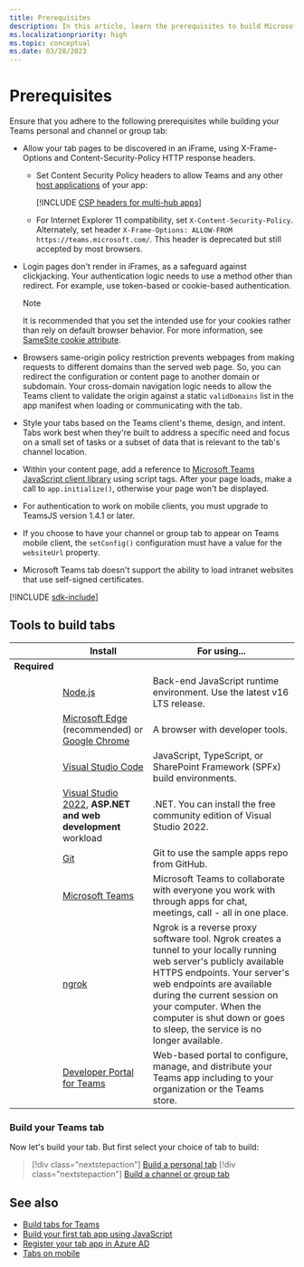 ```yaml
---
title: Prerequisites
description: In this article, learn the prerequisites to build Microsoft Teams personal, channel, or group tab. Know the tools required to build your tab.
ms.localizationpriority: high
ms.topic: conceptual
ms.date: 03/28/2023
---
```


# Prerequisites

Ensure that you adhere to the following prerequisites while building your Teams personal and channel or group tab:

* Allow your tab pages to be discovered in an iFrame, using X-Frame-Options and Content-Security-Policy HTTP response headers.
  * Set Content Security Policy headers to allow Teams and any other [host applications](../../m365-apps/overview.md) of your app:
    
    [!INCLUDE [CSP headers for multi-hub apps](~/includes/tabs/content-security-policy-headers.md)]

  * For Internet Explorer 11 compatibility, set `X-Content-Security-Policy`. Alternately, set header `X-Frame-Options: ALLOW-FROM https://teams.microsoft.com/`. This header is deprecated but still accepted by most browsers.

* Login pages don't render in iFrames, as a safeguard against clickjacking. Your authentication logic needs to use a method other than redirect. For example, use token-based or cookie-based authentication.

    > [!NOTE]
    > It is recommended that you set the intended use for your cookies rather than rely on default browser behavior. For more information, see [SameSite cookie attribute](../../resources/samesite-cookie-update.md).

* Browsers same-origin policy restriction prevents webpages from making requests to different domains than the served web page. So, you can redirect the configuration or content page to another domain or subdomain. Your cross-domain navigation logic needs to allow the Teams client to validate the origin against a static `validDomains` list in the app manifest when loading or communicating with the tab.

* Style your tabs based on the Teams client's theme, design, and intent. Tabs work best when they're built to address a specific need and focus on a small set of tasks or a subset of data that is relevant to the tab's channel location.

* Within your content page, add a reference to [Microsoft Teams JavaScript client library](/javascript/api/overview/msteams-client) using script tags. After your page loads, make a call to `app.initialize()`, otherwise your page won't be displayed.

* For authentication to work on mobile clients, you must upgrade to TeamsJS version 1.4.1 or later.

* If you choose to have your channel or group tab to appear on Teams mobile client, the `setConfig()` configuration must have a value for the `websiteUrl` property.

* Microsoft Teams tab doesn't support the ability to load intranet websites that use self-signed certificates.

[!INCLUDE [sdk-include](~/includes/sdk-include.md)]

## Tools to build tabs

| &nbsp; | Install | For using... |
| --- | --- | --- |
| **Required** | &nbsp; | &nbsp; |
| &nbsp; | [Node.js](https://nodejs.org/en/download/) | Back-end JavaScript runtime environment. Use the latest v16 LTS release.|
| &nbsp; | [Microsoft Edge](https://www.microsoft.com/edge) (recommended) or [Google Chrome](https://www.google.com/chrome/) | A browser with developer tools. |
| &nbsp; | [Visual Studio Code](https://code.visualstudio.com/download) | JavaScript, TypeScript, or SharePoint Framework (SPFx) build environments. |
| &nbsp; | [Visual Studio 2022](https://visualstudio.microsoft.com), **ASP.NET and web development** workload| .NET. You can install the free community edition of Visual Studio 2022. |
| &nbsp; | [Git](https://git-scm.com/downloads) | Git to use the sample apps repo from GitHub. |
| &nbsp; | [Microsoft Teams](https://www.microsoft.com/en-us/microsoft-teams/download-app) | Microsoft Teams to collaborate with everyone you work with through apps for chat, meetings, call - all in one place. |
| &nbsp; | [ngrok](https://ngrok.com/download) | Ngrok is a reverse proxy software tool. Ngrok creates a tunnel to your locally running web server's publicly available HTTPS endpoints. Your server's web endpoints are available during the current session on your computer. When the computer is shut down or goes to sleep, the service is no longer available. |
| &nbsp; | [Developer Portal for Teams](https://dev.teams.microsoft.com/) | Web-based portal to configure, manage, and distribute your Teams app including to your organization or the Teams store. |

### Build your Teams tab

Now let's build your tab. But first select your choice of tab to build:

> [!div class="nextstepaction"]
> [Build a personal tab](~/tabs/how-to/create-personal-tab.md)
> [!div class="nextstepaction"]
> [Build a channel or group tab](~/tabs/how-to/create-channel-group-tab.md)

## See also

* [Build tabs for Teams](../what-are-tabs.md)
* [Build your first tab app using JavaScript](../../sbs-gs-javascript.yml)
* [Register your tab app in Azure AD](authentication/tab-sso-register-aad.md)
* [Tabs on mobile](~/tabs/design/tabs-mobile.md)

